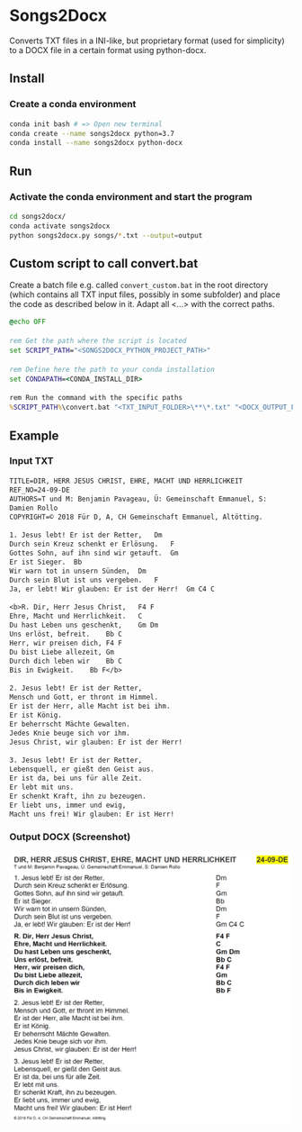# Songs2Docx
Converts TXT files in a INI-like, but proprietary format (used for simplicity) to a DOCX file in a certain format using python-docx.

## Install
### Create a conda environment
```bash
conda init bash # => Open new terminal
conda create --name songs2docx python=3.7
conda install --name songs2docx python-docx
```

## Run
### Activate the conda environment and start the program
```bash
cd songs2docx/
conda activate songs2docx
python songs2docx.py songs/*.txt --output=output
```

## Custom script to call convert.bat
Create a batch file e.g. called `convert_custom.bat` in the root directory (which contains all TXT input files, possibly in some subfolder) and place the code as described below in it. Adapt all <...> with the correct paths.
```cmd
@echo OFF

rem Get the path where the script is located
set SCRIPT_PATH="<SONGS2DOCX_PYTHON_PROJECT_PATH>"

rem Define here the path to your conda installation
set CONDAPATH=<CONDA_INSTALL_DIR>

rem Run the command with the specific paths
%SCRIPT_PATH%\convert.bat "<TXT_INPUT_FOLDER>\**\*.txt" "<DOCX_OUTPUT_FOLDER>"
```

## Example
### Input TXT
```
TITLE=DIR, HERR JESUS CHRIST, EHRE, MACHT UND HERRLICHKEIT
REF_NO=24-09-DE
AUTHORS=T und M: Benjamin Pavageau, Ü: Gemeinschaft Emmanuel, S: Damien Rollo
COPYRIGHT=© 2018 Für D, A, CH Gemeinschaft Emmanuel, Altötting.

1. Jesus lebt! Er ist der Retter,	Dm
Durch sein Kreuz schenkt er Erlösung.	F 
Gottes Sohn, auf ihn sind wir getauft.	Gm
Er ist Sieger.	Bb
Wir warn tot in unsern Sünden,	Dm
Durch sein Blut ist uns vergeben.	F
Ja, er lebt! Wir glauben: Er ist der Herr!	Gm C4 C

<b>R. Dir, Herr Jesus Christ,	F4 F
Ehre, Macht und Herrlichkeit.	C
Du hast Leben uns geschenkt,	Gm Dm
Uns erlöst, befreit.	Bb C
Herr, wir preisen dich,	F4 F
Du bist Liebe allezeit,	Gm
Durch dich leben wir	Bb C
Bis in Ewigkeit.	Bb F</b>

2. Jesus lebt! Er ist der Retter,
Mensch und Gott, er thront im Himmel.
Er ist der Herr, alle Macht ist bei ihm.
Er ist König.
Er beherrscht Mächte Gewalten.
Jedes Knie beuge sich vor ihm.
Jesus Christ, wir glauben: Er ist der Herr!

3. Jesus lebt! Er ist der Retter,
Lebensquell, er gießt den Geist aus.
Er ist da, bei uns für alle Zeit.
Er lebt mit uns.
Er schenkt Kraft, ihn zu bezeugen.
Er liebt uns, immer und ewig,
Macht uns frei! Wir glauben: Er ist Herr!
```

### Output DOCX (Screenshot)
![example DOCX output](doc/example_docx_output.png "example DOCX output")